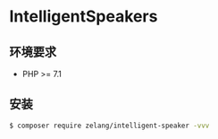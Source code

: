 # IntelligentSpeakers

## 环境要求

* PHP >= 7.1

## 安装

``` sh
$ composer require zelang/intelligent-speaker -vvv
```

